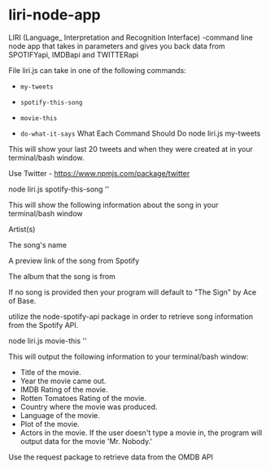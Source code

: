 # liri-node-app


LIRI (Language_ Interpretation and Recognition Interface) -command line node app that takes in parameters and gives you back data from SPOTIFYapi, IMDBapi and TWITTERapi

File liri.js can take in one of the following commands:

* `my-tweets`

* `spotify-this-song`

* `movie-this`

* `do-what-it-says`
What Each Command Should Do
node liri.js my-tweets

This will show your last 20 tweets and when they were created at in your terminal/bash window.

Use Twitter - https://www.npmjs.com/package/twitter

node liri.js spotify-this-song '<song name here>'

This will show the following information about the song in your terminal/bash window

Artist(s)

The song's name

A preview link of the song from Spotify

The album that the song is from

If no song is provided then your program will default to "The Sign" by Ace of Base.

utilize the node-spotify-api package in order to retrieve song information from the Spotify API.

node liri.js movie-this '<movie name here>'

This will output the following information to your terminal/bash window:

  * Title of the movie.
  * Year the movie came out.
  * IMDB Rating of the movie.
  * Rotten Tomatoes Rating of the movie.
  * Country where the movie was produced.
  * Language of the movie.
  * Plot of the movie.
  * Actors in the movie.
If the user doesn't type a movie in, the program will output data for the movie 'Mr. Nobody.'

Use the request package to retrieve data from the OMDB API
